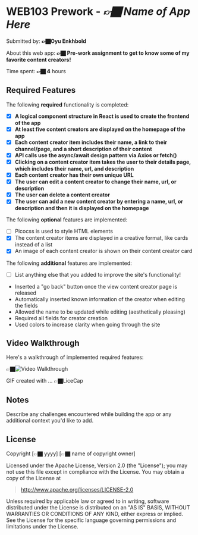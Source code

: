 # WEB103 Prework - *👉🏿 Name of App Here*

Submitted by: **👉🏿Oyu Enkhbold**

About this web app: **👉🏿 Pre-work assignment to get to know some of my favorite content creators!**

Time spent: **👉🏿 4** hours

## Required Features

The following **required** functionality is completed:

<!-- 👉🏿👉🏿👉🏿 Make sure to check off completed functionality below -->
- [X] **A logical component structure in React is used to create the frontend of the app**
- [X] **At least five content creators are displayed on the homepage of the app**
- [X] **Each content creator item includes their name, a link to their channel/page, and a short description of their content**
- [X] **API calls use the async/await design pattern via Axios or fetch()**
- [X] **Clicking on a content creator item takes the user to their details page, which includes their name, url, and description**
- [X] **Each content creator has their own unique URL**
- [X] **The user can edit a content creator to change their name, url, or description**
- [X] **The user can delete a content creator**
- [X] **The user can add a new content creator by entering a name, url, or description and then it is displayed on the homepage**

The following **optional** features are implemented:

- [ ] Picocss is used to style HTML elements
- [X] The content creator items are displayed in a creative format, like cards instead of a list
- [X] An image of each content creator is shown on their content creator card

The following **additional** features are implemented:

* [ ] List anything else that you added to improve the site's functionality!
- Inserted a "go back" button once the view content creator page is released
- Automatically inserted known information of the creator when editing the fields
- Allowed the name to be updated while editing (aesthetically pleasing)
- Required all fields for creator creation
- Used colors to increase clarity when going through the site


## Video Walkthrough

Here's a walkthrough of implemented required features:

👉🏿<img src='/creatorverse-gif.gif' title='Video Walkthrough' width='' alt='Video Walkthrough' />


GIF created with ...  👉🏿LiceCap


## Notes

Describe any challenges encountered while building the app or any additional context you'd like to add.

## License

Copyright [👉🏿 yyyy] [👉🏿 name of copyright owner]

Licensed under the Apache License, Version 2.0 (the "License"); you may not use this file except in compliance with the License. You may obtain a copy of the License at

> http://www.apache.org/licenses/LICENSE-2.0

Unless required by applicable law or agreed to in writing, software distributed under the License is distributed on an "AS IS" BASIS, WITHOUT WARRANTIES OR CONDITIONS OF ANY KIND, either express or implied. See the License for the specific language governing permissions and limitations under the License.